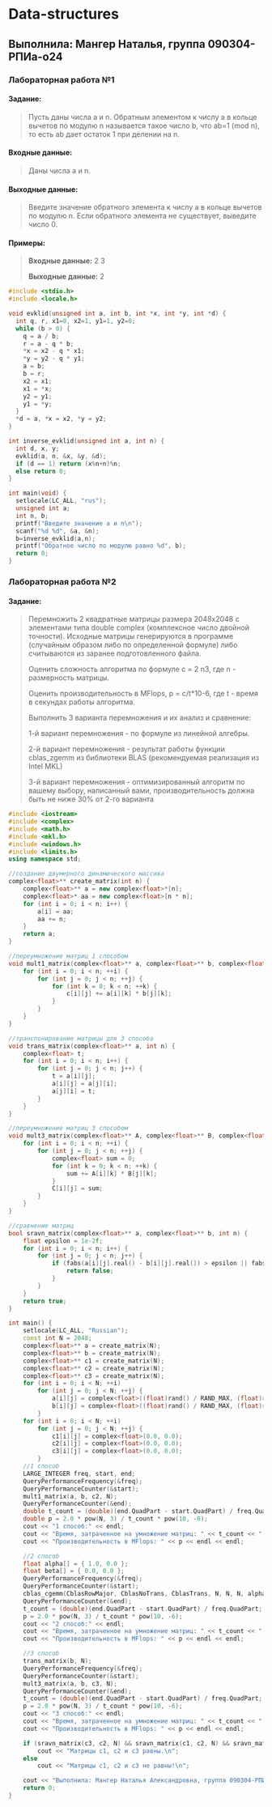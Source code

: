 # Data-structures
## Выполнила: Мангер Наталья, группа 090304-РПИа-о24
### Лабораторная работа №1
#### Задание:
> Пусть даны числа a и n. Обратным элементом к числу a в кольце вычетов по модулю n называется такое число b, что ab=1 (mod n), то есть ab дает остаток 1 при делении на n.
#### Входные данные:
> Даны числа a и n.
#### Выходные данные:
> Введите значение обратного элемента к числу a в кольце вычетов по модулю n. Если обратного элемента не существует, выведите число 0.
#### Примеры:
> **Входные данные:** 2 3
> 
> **Выходные данные:** 2
```c
#include <stdio.h>
#include <locale.h>

void evklid(unsigned int a, int b, int *x, int *y, int *d) {
  int q, r, x1=0, x2=1, y1=1, y2=0;
  while (b > 0) {
    q = a / b;
    r = a - q * b;
    *x = x2 - q * x1;
    *y = y2 - q * y1;
    a = b;
    b = r;
    x2 = x1;
    x1 = *x;
    y2 = y1;
    y1 = *y;
  }
  *d = a, *x = x2, *y = y2;
}

int inverse_evklid(unsigned int a, int n) {
  int d, x, y;
  evklid(a, n, &x, &y, &d);
  if (d == 1) return (x%n+n)%n;
  else return 0;
}

int main(void) {
  setlocale(LC_ALL, "rus");
  unsigned int a;
  int n, b;
  printf("Введите значение a и n\n");
  scanf("%d %d", &a, &n);
  b=inverse_evklid(a,n);
  printf("Обратное число по модулю равно %d", b);
  return 0;
}
```
### Лабораторная работа №2
#### Задание:
> Перемножить 2 квадратные матрицы размера 2048x2048 с элементами типа double complex (комплексное число двойной точности). Исходные матрицы генерируются в программе (случайным образом либо по определенной формуле) либо считываются из заранее подготовленного файла.
> 
> Оценить сложность алгоритма по формуле c = 2 n3, где n - размерность матрицы.
> 
> Оценить производительность в MFlops, p = c/t*10-6, где t - время в секундах работы алгоритма.
> 
> Выполнить 3 варианта перемножения и их анализ и сравнение:
> 
> 1-й вариант перемножения - по формуле из линейной алгебры.
> 
> 2-й вариант перемножения - результат работы функции cblas_zgemm из библиотеки BLAS (рекомендуемая реализация из Intel MKL)
> 
> 3-й вариант перемножения - оптимизированный алгоритм по вашему выбору, написанный вами, производительность должна быть не ниже 30% от 2-го варианта
> 
```cpp
#include <iostream>
#include <complex>
#include <math.h>
#include <mkl.h>
#include <windows.h>
#include <limits.h>
using namespace std;

//создание двумерного динамического массива
complex<float>** create_matrix(int n) {
    complex<float>** a = new complex<float>*[n];
    complex<float>* aa = new complex<float>[n * n];
    for (int i = 0; i < n; i++) {
        a[i] = aa;
        aa += n;
    }
    return a;
}

//переумножение матриц 1 способом
void mult1_matrix(complex<float>** a, complex<float>** b, complex<float>** с, int n) {
    for (int i = 0; i < n; ++i) {
        for (int j = 0; j < n; ++j) {
            for (int k = 0; k < n; ++k) {
                с[i][j] += a[i][k] * b[j][k];
            }
        }
    }
}

//транспонирование матрицы для 3 способа
void trans_matrix(complex<float>** a, int n) {
    complex<float> t;
    for (int i = 0; i < n; i++) {
        for (int j = 0; j < n; j++) {
            t = a[i][j];
            a[i][j] = a[j][i];
            a[j][i] = t;
        }
    }
}

//переумножение матриц 3 способом
void mult3_matrix(complex<float>** A, complex<float>** B, complex<float>** C, int n) {
    for (int i = 0; i < n; ++i) {
        for (int j = 0; j < n; ++j) {
            complex<float> sum = 0;
            for (int k = 0; k < n; ++k) {
                sum += A[i][k] * B[j][k]; 
            }
            C[i][j] = sum;
        }
    }
}

//сравнение матриц
bool sravn_matrix(complex<float>** a, complex<float>** b, int n) {
    float epsilon = 1e-2f;
    for (int i = 0; i < n; i++) {
        for (int j = 0; j < n; j++) {
            if (fabs(a[i][j].real() - b[i][j].real()) > epsilon || fabs(a[i][j].imag() - b[i][j].imag()) > epsilon) {
                return false;
            }
        }
    }
    return true;
}

int main() {
    setlocale(LC_ALL, "Russian");
    const int N = 2048;
    complex<float>** a = create_matrix(N);
    complex<float>** b = create_matrix(N);
    complex<float>** c1 = create_matrix(N);
    complex<float>** c2 = create_matrix(N);
    complex<float>** c3 = create_matrix(N);
    for (int i = 0; i < N; ++i)
        for (int j = 0; j < N; ++j) {
            a[i][j] = complex<float>((float)rand() / RAND_MAX, (float)rand() / RAND_MAX);
            b[i][j] = complex<float>((float)rand() / RAND_MAX, (float)rand() / RAND_MAX);
        }
    for (int i = 0; i < N; ++i)
        for (int j = 0; j < N; ++j) {
            c1[i][j] = complex<float>(0.0, 0.0);
            c2[i][j] = complex<float>(0.0, 0.0);
            c3[i][j] = complex<float>(0.0, 0.0);
        }
    //1 способ
    LARGE_INTEGER freq, start, end;
    QueryPerformanceFrequency(&freq);
    QueryPerformanceCounter(&start);
    mult1_matrix(a, b, c2, N);
    QueryPerformanceCounter(&end);
    double t_count = (double)(end.QuadPart - start.QuadPart) / freq.QuadPart;
    double p = 2.0 * pow(N, 3) / t_count * pow(10, -6);
    cout << "1 способ:" << endl;
    cout << "Время, затраченное на умножение матриц: " << t_count << " секунд.\n";
    cout << "Производительность в MFlops: " << p << endl << endl;

    //2 способ
    float alpha[] = { 1.0, 0.0 };
    float beta[] = { 0.0, 0.0 };
    QueryPerformanceFrequency(&freq);
    QueryPerformanceCounter(&start);
    cblas_cgemm(CblasRowMajor, CblasNoTrans, CblasTrans, N, N, N, alpha, a[0], N, b[0], N, beta, c1[0], N);
    QueryPerformanceCounter(&end);
    t_count = (double)(end.QuadPart - start.QuadPart) / freq.QuadPart;
    p = 2.0 * pow(N, 3) / t_count * pow(10, -6);
    cout << "2 способ:" << endl;
    cout << "Время, затраченное на умножение матриц: " << t_count << " секунд.\n";
    cout << "Производительность в MFlops: " << p << endl << endl;

    //3 способ
    trans_matrix(b, N);
    QueryPerformanceFrequency(&freq);
    QueryPerformanceCounter(&start);
    mult3_matrix(a, b, c3, N);
    QueryPerformanceCounter(&end);
    t_count = (double)(end.QuadPart - start.QuadPart) / freq.QuadPart;
    p = 2.0 * pow(N, 3) / t_count * pow(10, -6);
    cout << "3 способ:" << endl;
    cout << "Время, затраченное на умножение матриц: " << t_count << " секунд.\n";
    cout << "Производительность в MFlops: " << p << endl << endl;

    if (sravn_matrix(c3, c2, N) && sravn_matrix(c1, c2, N) && sravn_matrix(c3, c1, N))
        cout << "Матрицы c1, с2 и с3 равны.\n";
    else
        cout << "Матрицы c1, с2 и с3 не равны!\n";

    cout << "Выполнила: Мангер Наталья Александровна, группа 090304-РПИа-о24\n";
    return 0;
}
```
